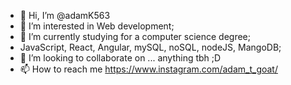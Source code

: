 - 👋 Hi, I’m @adamK563
- 👀 I’m interested in Web development;
- 🌱 I’m currently studying for a computer science degree;
- JavaScript, React, Angular, mySQL, noSQL, nodeJS, MangoDB;
- 💞️ I’m looking to collaborate on ... anything tbh ;D
- 📫 How to reach me https://www.instagram.com/adam_t_goat/

<!---
adamK563/adamK563 is a ✨ special ✨ repository because its `README.md` (this file) appears on your GitHub profile.
You can click the Preview link to take a look at your changes.
--->

